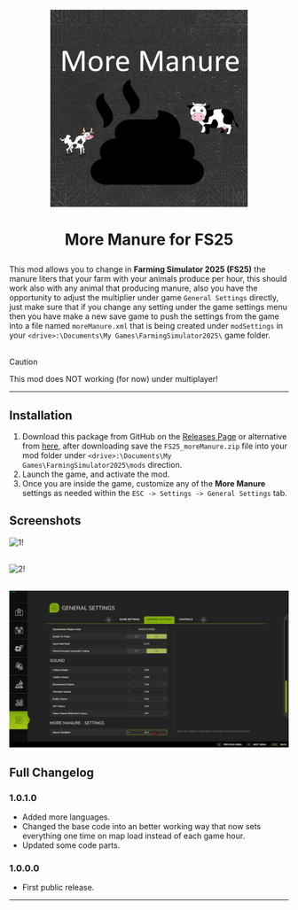 <p align="center"><img src="/images/logo.png" alt="logo" width="356" height="356"></p>

<h1><p align="center">More Manure for FS25</p></h1>

This mod allows you to change in **Farming Simulator 2025 (FS25)** the manure liters that your farm with your animals produce per hour, this should work also with any animal that producing manure, also you have the opportunity to adjust the multiplier under game `General Settings` directly, just make sure that if you change any setting under the game settings menu then you have make a new save game to push the settings from the game into a file named `moreManure.xml` that is being created under `modSettings` in your `<drive>:\Documents\My Games\FarmingSimulator2025\` game folder.
<br></br>

> [!CAUTION]
> This mod does NOT working (for now) under multiplayer!

-------------------------------------

## Installation

1. Download this package from GitHub on the [Releases Page](https://github.com/westor7/FS25_MoreManure/releases) or alternative from [here](https://www.kingmods.net/en/fs25/mods/62318/more-manure), after downloading save the `FS25_moreManure.zip` file into your mod folder under `<drive>:\Documents\My Games\FarmingSimulator2025\mods` direction.
2. Launch the game, and activate the mod.
3. Once you are inside the game, customize any of the **More Manure** settings as needed within the `ESC -> Settings -> General Settings` tab.

## Screenshots

![1!](/images/1.png)
<br/><br/>

![2!](/images/2.png)
<br/><br/>

![3!](/images/3.png)

## Full Changelog

### 1.0.1.0
- Added more languages.
- Changed the base code into an better working way that now sets everything one time on map load instead of each game hour.
- Updated some code parts.
### 1.0.0.0
- First public release.

-------------------------------------
